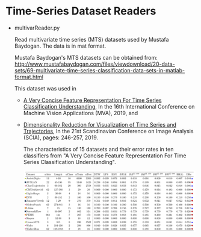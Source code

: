 # Time-Series Dataset Readers

* multivarReader.py

  Read multivariate time series (MTS) datasets used by Mustafa Baydogan. The data is in mat format.
  
  Mustafa Baydogan's MTS datasets can be obtained from:
  http://www.mustafabaydogan.com/files/viewdownload/20-data-sets/69-multivariate-time-series-classification-data-sets-in-matlab-format.html

  This dataset was used in 
  * [A Very Concise Feature Representation For Time Series Classification Understanding](http://www.mva-org.jp/Proceedings/2019/papers/02-21.pdf), In the 16th International Conference on Machine Vision Applications (MVA), 2019, and 
  
  * [Dimensionality Reduction for Visualization of Time Series and Trajectories](https://link.springer.com/chapter/10.1007/978-3-030-20205-7_21), In the 21st Scandinavian Conference on Image Analysis (SCIA), pages: 246-257, 2019.
   

    The characteristics of 15 datasets and their error rates in ten classifiers from "A Very Concise Feature Representation For Time Series Classification Understanding".
    
    ![dataset+results](doc/dataset+results.png)
 
